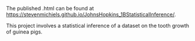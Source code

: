 The published .html can be found at https://stevenmichiels.github.io/JohnsHopkins_1BStatisticalInference/. 

This project involves a statistical inference of a dataset on the tooth growth of guinea pigs.
